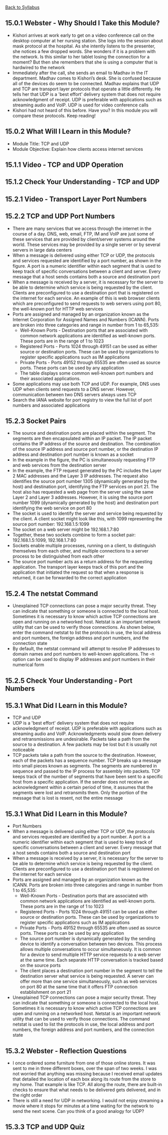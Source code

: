 [Back to Syllabus](./README.md#course-syllabus)

## 15.0.1 Webster - Why Should I Take this Module?

- Kishori arrives at work early to get on a video conference call on the desktop computer at her nursing station. She logs into the session about mask protocol at the hospital. As she intently listens to the presenter, she notices a few dropped words. She wonders if it is a problem with the network. Is this similar to her tablet losing the connection for a moment? But then she remembers that she is using a computer that is hardwired to the network
- Immediately after the call, she sends an email to Madhav in the IT department. Madhav comes to Kishori’s desk. She is confused because all of the devices do seem to be connected. Madhav explains that UDP and TCP are transport layer protocols that operate a little differently. He tells her that UDP is a 'best effort' delivery system that does not require acknowledgment of receipt. UDP is preferable with applications such as streaming audio and VoIP. UDP is used for video conference calls
- Kishori had not heard of this before. Have you? In this module you will compare these protocols. Keep reading!

## 15.0.2 What Will I Learn in this Module?

- Module Title: TCP and UDP
- Module Objective: Explain how clients access internet services

## 15.1.1 Video - TCP and UDP Operation

## 15.1.2 Check Your Understanding - TCP and UDP

## 15.2.1 Video - Transport Layer Port Numbers

## 15.2.2 TCP and UDP Port Numbers

- There are many services that we access through the internet in the course of a day. DNS, web, email, FTP, IM and VoIP are just some of these services that are provided by client/server systems around the world. These services may be provided by a single server or by several servers in large data centers
- When a message is delivered using either TCP or UDP, the protocols and services requested are identified by a port number, as shown in the figure. A port is a numeric identifier within each segment that is used to keep track of specific conversations between a client and server. Every message that a host sends contains both a source and destination port
- When a message is received by a server, it is necessary for the server to be able to determine which service is being requested by the client. Clients are preconfigured to use a destination port that is registered on the internet for each service. An example of this is web browser clients which are preconfigured to send requests to web servers using port 80, the well-known port for HTTP web services
- Ports are assigned and managed by an organization known as the Internet Corporation for Assigned Names and Numbers (ICANN). Ports are broken into three categories and range in number from 1 to 65,535:
    - Well-Known Ports - Destination ports that are associated with common network applications are identified as well-known ports. These ports are in the range of 1 to 1023
    - Registered Ports - Ports 1024 through 49151 can be used as either source or destination ports. These can be used by organizations to register specific applications such as IM applications
    - Private Ports - Ports 49152 through 65535 are often used as source ports. These ports can be used by any application
    - The table displays some common well-known port numbers and their associated applications.
- Some applications may use both TCP and UDP. For example, DNS uses UDP when clients send requests to a DNS server. However, communication between two DNS servers always uses TCP
- Search the IANA website for port registry to view the full list of port numbers and associated applications

## 15.2.3 Socket Pairs

- The source and destination ports are placed within the segment. The segments are then encapsulated within an IP packet. The IP packet contains the IP address of the source and destination. The combination of the source IP address and source port number, or the destination IP address and destination port number is known as a socket
- In the example in the figure, the PC is simultaneously requesting FTP and web services from the destination server
- In the example, the FTP request generated by the PC includes the Layer 2 MAC addresses and the Layer 3 IP addresses. The request also identifies the source port number 1305 (dynamically generated by the host) and destination port, identifying the FTP services on port 21. The host also has requested a web page from the server using the same Layer 2 and Layer 3 addresses. However, it is using the source port number 1099 (dynamically generated by the host) and destination port identifying the web service on port 80
- The socket is used to identify the server and service being requested by the client. A client socket might look like this, with 1099 representing the source port number: 192.168.1.5:1099
- The socket on a web server might be 192.168.1.7:80
- Together, these two sockets combine to form a socket pair: 192.168.1.5:1099, 192.168.1.7:80
- Sockets enable multiple processes, running on a client, to distinguish themselves from each other, and multiple connections to a server process to be distinguished from each other
- The source port number acts as a return address for the requesting application. The transport layer keeps track of this port and the application that initiated the request so that when a response is returned, it can be forwarded to the correct application

## 15.2.4 The netstat Command

- Unexplained TCP connections can pose a major security threat. They can indicate that something or someone is connected to the local host. Sometimes it is necessary to know which active TCP connections are open and running on a networked host. Netstat is an important network utility that can be used to verify those connections. As shown below, enter the command netstat to list the protocols in use, the local address and port numbers, the foreign address and port numbers, and the connection state
- By default, the netstat command will attempt to resolve IP addresses to domain names and port numbers to well-known applications. The -n option can be used to display IP addresses and port numbers in their numerical form

## 15.2.5 Check Your Understanding - Port Numbers

## 15.3.1 What Did I Learn in this Module?

- TCP and UDP
- UDP is a 'best effort' delivery system that does not require acknowledgment of receipt. UDP is preferable with applications such as streaming audio and VoIP. Acknowledgments would slow down delivery and retransmissions are undesirable. Packets take a path from the source to a destination. A few packets may be lost but it is usually not noticeable
- TCP packets take a path from the source to the destination. However, each of the packets has a sequence number. TCP breaks up a message into small pieces known as segments. The segments are numbered in sequence and passed to the IP process for assembly into packets. TCP keeps track of the number of segments that have been sent to a specific host from a specific application. If the sender does not receive an acknowledgment within a certain period of time, it assumes that the segments were lost and retransmits them. Only the portion of the message that is lost is resent, not the entire message

## 15.3.1 What Did I Learn in this Module?

- Port Numbers
- When a message is delivered using either TCP or UDP, the protocols and services requested are identified by a port number. A port is a numeric identifier within each segment that is used to keep track of specific conversations between a client and server. Every message that a host sends contains both a source and destination port
- When a message is received by a server, it is necessary for the server to be able to determine which service is being requested by the client. Clients are preconfigured to use a destination port that is registered on the internet for each service
- Ports are assigned and managed by an organization known as the ICANN. Ports are broken into three categories and range in number from 1 to 65,535:
    - Well-Known Ports - Destination ports that are associated with common network applications are identified as well-known ports. These ports are in the range of 1 to 1023
    - Registered Ports - Ports 1024 through 49151 can be used as either source or destination ports. These can be used by organizations to register specific applications such as IM applications
    - Private Ports - Ports 49152 through 65535 are often used as source ports. These ports can be used by any application
    - The source port number is dynamically generated by the sending device to identify a conversation between two devices. This process allows multiple conversations to occur simultaneously. It is common for a device to send multiple HTTP service requests to a web server at the same time. Each separate HTTP conversation is tracked based on the source ports
    - The client places a destination port number in the segment to tell the destination server what service is being requested. A server can offer more than one service simultaneously, such as web services on port 80 at the same time that it offers FTP connection establishment on port 21
- Unexplained TCP connections can pose a major security threat. They can indicate that something or someone is connected to the local host. Sometimes it is necessary to know which active TCP connections are open and running on a networked host. Netstat is an important network utility that can be used to verify those connections. The command netstat is used to list the protocols in use, the local address and port numbers, the foreign address and port numbers, and the connection state

## 15.3.2 Webster - Reflection Questions

- I once ordered some furniture from one of those online stores. It was sent to me in three different boxes, over the span of two weeks. I was not worried that anything was missing because I received email updates that detailed the location of each box along its route from the store to my home. That example is like TCP. All along the route, there are built-in checks to ensure that what needs to be delivered gets delivered, and in the right order
- There is still a need for UDP in networking. I would not enjoy streaming a movie where it stops for minutes at a time waiting for the network to send the next scene. Can you think of a good analogy for UDP?

## 15.3.3 TCP and UDP Quiz
